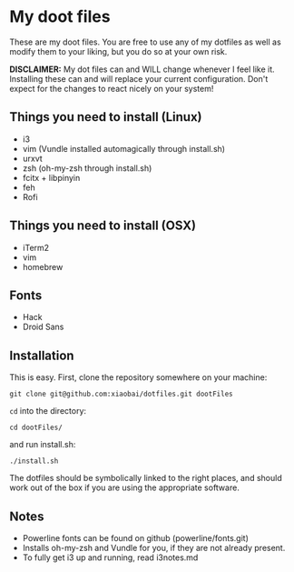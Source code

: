 # My doot files

These are my doot files. You are free to use any of my dotfiles as well as modify them to your liking, but you do so at your own risk.

**DISCLAIMER:** My dot files can and WILL change whenever I feel like it. Installing these can and will replace your current configuration. Don't expect for the changes to react nicely on your system!

## Things you need to install (Linux)
- i3
- vim (Vundle installed automagically through install.sh)
- urxvt
- zsh (oh-my-zsh through install.sh)
- fcitx + libpinyin
- feh
- Rofi

## Things you need to install (OSX)
- iTerm2
- vim
- homebrew

## Fonts
- Hack
- Droid Sans

## Installation

This is easy. First, clone the repository somewhere on your machine:
```
git clone git@github.com:xiaobai/dotfiles.git dootFiles
```

`cd` into the directory:
```
cd dootFiles/
```

and run install.sh:
```
./install.sh
```

The dotfiles should be symbolically linked to the right places, and should work out of the box if you are using the appropriate software.

## Notes
- Powerline fonts can be found on github (powerline/fonts.git)
- Installs oh-my-zsh and Vundle for you, if they are not already present.
- To fully get i3 up and running, read i3notes.md
